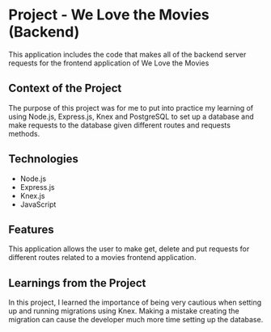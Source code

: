 # Project - We Love the Movies (Backend)
This application includes the code that makes all of the backend server requests for the frontend application of We Love the Movies

## Context of the Project
The purpose of this project was for me to put into practice my learning of using Node.js, Express.js, Knex and PostgreSQL to set up a database and make requests to the database given different routes and requests methods.

## Technologies
- Node.js
- Express.js
- Knex.js
- JavaScript

## Features
This application allows the user to make get, delete and put requests for different routes related to a movies frontend application.

## Learnings from the Project
In this project, I learned the importance of being very cautious when setting up and running migrations using Knex. Making a mistake creating the migration can cause the developer much more time setting up the database. 